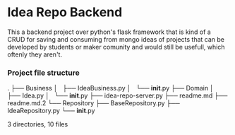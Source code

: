 # Idea Repo Backend

This a backend project over python's flask framework that is kind of a CRUD for saving and consuming from mongo ideas of projects that 
can be developed by students or maker comunity and would still be usefull, which oftenly they aren't.


### Project file structure
.
├── Business
│   ├── IdeaBusiness.py
│   └── __init__.py
├── Domain
│   ├── Idea.py
│   └── __init__.py
├── idea-repo-server.py
├── readme.md
├── readme.md.2
└── Repository
    ├── BaseRepository.py
    ├── IdeaRepository.py
    └── __init__.py

3 directories, 10 files
